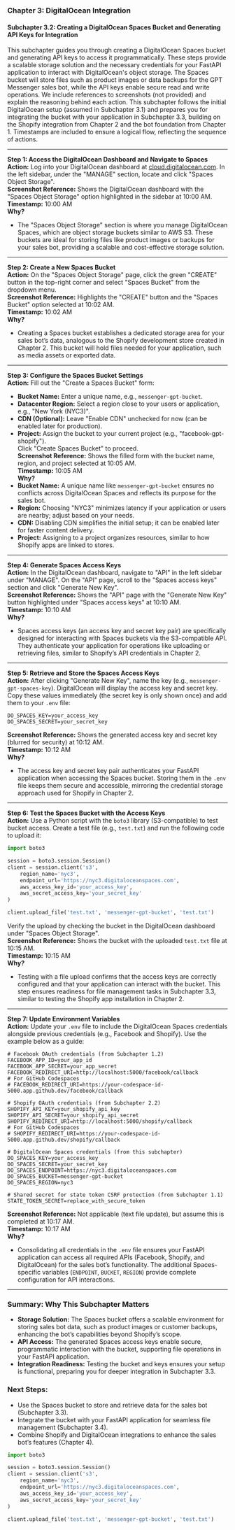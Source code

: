 ### Chapter 3: DigitalOcean Integration
#### Subchapter 3.2: Creating a DigitalOcean Spaces Bucket and Generating API Keys for Integration

This subchapter guides you through creating a DigitalOcean Spaces bucket and generating API keys to access it programmatically. These steps provide a scalable storage solution and the necessary credentials for your FastAPI application to interact with DigitalOcean's object storage. The Spaces bucket will store files such as product images or data backups for the GPT Messenger sales bot, while the API keys enable secure read and write operations. We include references to screenshots (not provided) and explain the reasoning behind each action. This subchapter follows the initial DigitalOcean setup (assumed in Subchapter 3.1) and prepares you for integrating the bucket with your application in Subchapter 3.3, building on the Shopify integration from Chapter 2 and the bot foundation from Chapter 1. Timestamps are included to ensure a logical flow, reflecting the sequence of actions.

---

**Step 1: Access the DigitalOcean Dashboard and Navigate to Spaces**  
**Action:** Log into your DigitalOcean dashboard at [cloud.digitalocean.com](https://cloud.digitalocean.com). In the left sidebar, under the "MANAGE" section, locate and click "Spaces Object Storage".  
**Screenshot Reference:** Shows the DigitalOcean dashboard with the "Spaces Object Storage" option highlighted in the sidebar at 10:00 AM.  
**Timestamp:** 10:00 AM  
**Why?**  
- The "Spaces Object Storage" section is where you manage DigitalOcean Spaces, which are object storage buckets similar to AWS S3. These buckets are ideal for storing files like product images or backups for your sales bot, providing a scalable and cost-effective storage solution.

---

**Step 2: Create a New Spaces Bucket**  
**Action:** On the "Spaces Object Storage" page, click the green "CREATE" button in the top-right corner and select "Spaces Bucket" from the dropdown menu.  
**Screenshot Reference:** Highlights the "CREATE" button and the "Spaces Bucket" option selected at 10:02 AM.  
**Timestamp:** 10:02 AM  
**Why?**  
- Creating a Spaces bucket establishes a dedicated storage area for your sales bot’s data, analogous to the Shopify development store created in Chapter 2. This bucket will hold files needed for your application, such as media assets or exported data.

---

**Step 3: Configure the Spaces Bucket Settings**  
**Action:** Fill out the "Create a Spaces Bucket" form:  
- **Bucket Name:** Enter a unique name, e.g., `messenger-gpt-bucket`.  
- **Datacenter Region:** Select a region close to your users or application, e.g., "New York (NYC3)".  
- **CDN (Optional):** Leave "Enable CDN" unchecked for now (can be enabled later for production).  
- **Project:** Assign the bucket to your current project (e.g., "facebook-gpt-shopify").  
Click "Create Spaces Bucket" to proceed.  
**Screenshot Reference:** Shows the filled form with the bucket name, region, and project selected at 10:05 AM.  
**Timestamp:** 10:05 AM  
**Why?**  
- **Bucket Name:** A unique name like `messenger-gpt-bucket` ensures no conflicts across DigitalOcean Spaces and reflects its purpose for the sales bot.  
- **Region:** Choosing "NYC3" minimizes latency if your application or users are nearby; adjust based on your needs.  
- **CDN:** Disabling CDN simplifies the initial setup; it can be enabled later for faster content delivery.  
- **Project:** Assigning to a project organizes resources, similar to how Shopify apps are linked to stores.

---

**Step 4: Generate Spaces Access Keys**  
**Action:** In the DigitalOcean dashboard, navigate to "API" in the left sidebar under "MANAGE". On the "API" page, scroll to the "Spaces access keys" section and click "Generate New Key".  
**Screenshot Reference:** Shows the "API" page with the "Generate New Key" button highlighted under "Spaces access keys" at 10:10 AM.  
**Timestamp:** 10:10 AM  
**Why?**  
- Spaces access keys (an access key and secret key pair) are specifically designed for interacting with Spaces buckets via the S3-compatible API. They authenticate your application for operations like uploading or retrieving files, similar to Shopify’s API credentials in Chapter 2.

---

**Step 5: Retrieve and Store the Spaces Access Keys**  
**Action:** After clicking "Generate New Key", name the key (e.g., `messenger-gpt-spaces-key`). DigitalOcean will display the access key and secret key. Copy these values immediately (the secret key is only shown once) and add them to your `.env` file:  
```
DO_SPACES_KEY=your_access_key
DO_SPACES_SECRET=your_secret_key
```  
**Screenshot Reference:** Shows the generated access key and secret key (blurred for security) at 10:12 AM.  
**Timestamp:** 10:12 AM  
**Why?**  
- The access key and secret key pair authenticates your FastAPI application when accessing the Spaces bucket. Storing them in the `.env` file keeps them secure and accessible, mirroring the credential storage approach used for Shopify in Chapter 2.

---

**Step 6: Test the Spaces Bucket with the Access Keys**  
**Action:** Use a Python script with the `boto3` library (S3-compatible) to test bucket access. Create a test file (e.g., `test.txt`) and run the following code to upload it:  
```python
import boto3

session = boto3.session.Session()
client = session.client('s3',
    region_name='nyc3',
    endpoint_url='https://nyc3.digitaloceanspaces.com',
    aws_access_key_id='your_access_key',
    aws_secret_access_key='your_secret_key'
)

client.upload_file('test.txt', 'messenger-gpt-bucket', 'test.txt')
```  
Verify the upload by checking the bucket in the DigitalOcean dashboard under "Spaces Object Storage".  
**Screenshot Reference:** Shows the bucket with the uploaded `test.txt` file at 10:15 AM.  
**Timestamp:** 10:15 AM  
**Why?**  
- Testing with a file upload confirms that the access keys are correctly configured and that your application can interact with the bucket. This step ensures readiness for file management tasks in Subchapter 3.3, similar to testing the Shopify app installation in Chapter 2.

---

**Step 7: Update Environment Variables**  
**Action:** Update your `.env` file to include the DigitalOcean Spaces credentials alongside previous credentials (e.g., Facebook and Shopify). Use the example below as a guide:  
```
# Facebook OAuth credentials (from Subchapter 1.2)
FACEBOOK_APP_ID=your_app_id
FACEBOOK_APP_SECRET=your_app_secret
FACEBOOK_REDIRECT_URI=http://localhost:5000/facebook/callback
# For GitHub Codespaces
# FACEBOOK_REDIRECT_URI=https://your-codespace-id-5000.app.github.dev/facebook/callback

# Shopify OAuth credentials (from Subchapter 2.2)
SHOPIFY_API_KEY=your_shopify_api_key
SHOPIFY_API_SECRET=your_shopify_api_secret
SHOPIFY_REDIRECT_URI=http://localhost:5000/shopify/callback
# For GitHub Codespaces
# SHOPIFY_REDIRECT_URI=https://your-codespace-id-5000.app.github.dev/shopify/callback

# DigitalOcean Spaces credentials (from this subchapter)
DO_SPACES_KEY=your_access_key
DO_SPACES_SECRET=your_secret_key
DO_SPACES_ENDPOINT=https://nyc3.digitaloceanspaces.com
DO_SPACES_BUCKET=messenger-gpt-bucket
DO_SPACES_REGION=nyc3

# Shared secret for state token CSRF protection (from Subchapter 1.1)
STATE_TOKEN_SECRET=replace_with_secure_token
```  
**Screenshot Reference:** Not applicable (text file update), but assume this is completed at 10:17 AM.  
**Timestamp:** 10:17 AM  
**Why?**  
- Consolidating all credentials in the `.env` file ensures your FastAPI application can access all required APIs (Facebook, Shopify, and DigitalOcean) for the sales bot’s functionality. The additional Spaces-specific variables (`ENDPOINT`, `BUCKET`, `REGION`) provide complete configuration for API interactions.

---

### Summary: Why This Subchapter Matters
- **Storage Solution:** The Spaces bucket offers a scalable environment for storing sales bot data, such as product images or customer backups, enhancing the bot’s capabilities beyond Shopify’s scope.  
- **API Access:** The generated Spaces access keys enable secure, programmatic interaction with the bucket, supporting file operations in your FastAPI application.  
- **Integration Readiness:** Testing the bucket and keys ensures your setup is functional, preparing you for deeper integration in Subchapter 3.3.

### Next Steps:
- Use the Spaces bucket to store and retrieve data for the sales bot (Subchapter 3.3).  
- Integrate the bucket with your FastAPI application for seamless file management (Subchapter 3.4).  
- Combine Shopify and DigitalOcean integrations to enhance the sales bot’s features (Chapter 4).

```python
import boto3

session = boto3.session.Session()
client = session.client('s3',
    region_name='nyc3',
    endpoint_url='https://nyc3.digitaloceanspaces.com',
    aws_access_key_id='your_access_key',
    aws_secret_access_key='your_secret_key'
)

client.upload_file('test.txt', 'messenger-gpt-bucket', 'test.txt')
```